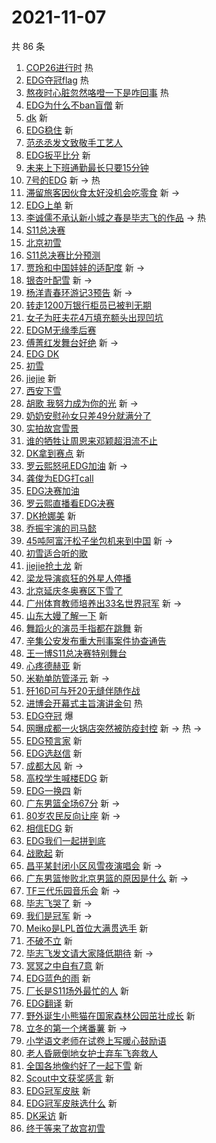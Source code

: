 # 2021-11-07

共 86 条

<!-- BEGIN -->
<!-- 最后更新时间 Sun Nov 07 2021 03:11:00 GMT+0800 (China Standard Time) -->

1. [COP26进行时](https://s.weibo.com//weibo?q=%23COP26%E8%BF%9B%E8%A1%8C%E6%97%B6%23&Refer=new_time)
   热
1. [EDG夺冠flag](https://s.weibo.com//weibo?q=%23EDG%E5%A4%BA%E5%86%A0flag%23&Refer=top)
   热
1. [熬夜时心脏忽然咯噔一下是咋回事](https://s.weibo.com//weibo?q=%23%E7%86%AC%E5%A4%9C%E6%97%B6%E5%BF%83%E8%84%8F%E5%BF%BD%E7%84%B6%E5%92%AF%E5%99%94%E4%B8%80%E4%B8%8B%E6%98%AF%E5%92%8B%E5%9B%9E%E4%BA%8B%23&Refer=top)
   热
1. [EDG为什么不ban盲僧](https://s.weibo.com//weibo?q=%23EDG%E4%B8%BA%E4%BB%80%E4%B9%88%E4%B8%8Dban%E7%9B%B2%E5%83%A7%23&Refer=top)
   新
1. [dk](https://s.weibo.com//weibo?q=dk&Refer=top) 新
1. [EDG稳住](https://s.weibo.com//weibo?q=%23EDG%E7%A8%B3%E4%BD%8F%23&Refer=top) 新
1. [范丞丞发文致敬手工艺人](https://s.weibo.com//weibo?q=%23%E8%8C%83%E4%B8%9E%E4%B8%9E%E5%8F%91%E6%96%87%E8%87%B4%E6%95%AC%E6%89%8B%E5%B7%A5%E8%89%BA%E4%BA%BA%23&Refer=top)
1. [EDG扳平比分](https://s.weibo.com//weibo?q=%23EDG%E6%89%B3%E5%B9%B3%E6%AF%94%E5%88%86%23&Refer=top)
   新
1. [未来上下班通勤最长只要15分钟](https://s.weibo.com//weibo?q=%23%E6%9C%AA%E6%9D%A5%E4%B8%8A%E4%B8%8B%E7%8F%AD%E9%80%9A%E5%8B%A4%E6%9C%80%E9%95%BF%E5%8F%AA%E8%A6%8115%E5%88%86%E9%92%9F%23&Refer=top)
1. [7号的EDG](https://s.weibo.com//weibo?q=%237%E5%8F%B7%E7%9A%84EDG%23&Refer=top)
   新 -> 热
1. [滞留旅客因伙食太好没机会吃零食](https://s.weibo.com//weibo?q=%23%E6%BB%9E%E7%95%99%E6%97%85%E5%AE%A2%E5%9B%A0%E4%BC%99%E9%A3%9F%E5%A4%AA%E5%A5%BD%E6%B2%A1%E6%9C%BA%E4%BC%9A%E5%90%83%E9%9B%B6%E9%A3%9F%23&Refer=top)
   新 ->
1. [EDG上单](https://s.weibo.com//weibo?q=%23EDG%E4%B8%8A%E5%8D%95%23&Refer=top) 新
1. [李诚儒不承认新小城之春是毕志飞的作品](https://s.weibo.com//weibo?q=%23%E6%9D%8E%E8%AF%9A%E5%84%92%E4%B8%8D%E6%89%BF%E8%AE%A4%E6%96%B0%E5%B0%8F%E5%9F%8E%E4%B9%8B%E6%98%A5%E6%98%AF%E6%AF%95%E5%BF%97%E9%A3%9E%E7%9A%84%E4%BD%9C%E5%93%81%23&Refer=top)
   -> 热
1. [S11总决赛](https://s.weibo.com//weibo?q=%23S11%E6%80%BB%E5%86%B3%E8%B5%9B%23&Refer=top)
1. [北京初雪](https://s.weibo.com//weibo?q=%23%E5%8C%97%E4%BA%AC%E5%88%9D%E9%9B%AA%23&Refer=top)
1. [S11总决赛比分预测](https://s.weibo.com//weibo?q=%23S11%E6%80%BB%E5%86%B3%E8%B5%9B%E6%AF%94%E5%88%86%E9%A2%84%E6%B5%8B%23&Refer=top)
1. [贾玲和中国娃娃的适配度](https://s.weibo.com//weibo?q=%23%E8%B4%BE%E7%8E%B2%E5%92%8C%E4%B8%AD%E5%9B%BD%E5%A8%83%E5%A8%83%E7%9A%84%E9%80%82%E9%85%8D%E5%BA%A6%23&Refer=top)
   新 ->
1. [银杏叶配雪](https://s.weibo.com//weibo?q=%E9%93%B6%E6%9D%8F%E5%8F%B6%E9%85%8D%E9%9B%AA&Refer=top)
   新 ->
1. [杨洋青春环游记3预告](https://s.weibo.com//weibo?q=%23%E6%9D%A8%E6%B4%8B%E9%9D%92%E6%98%A5%E7%8E%AF%E6%B8%B8%E8%AE%B03%E9%A2%84%E5%91%8A%23&Refer=top)
   新 ->
1. [转走1200万银行柜员已被判无期](https://s.weibo.com//weibo?q=%23%E8%BD%AC%E8%B5%B01200%E4%B8%87%E9%93%B6%E8%A1%8C%E6%9F%9C%E5%91%98%E5%B7%B2%E8%A2%AB%E5%88%A4%E6%97%A0%E6%9C%9F%23&Refer=top)
1. [女子为旺夫花4万填充额头出现凹坑](https://s.weibo.com//weibo?q=%23%E5%A5%B3%E5%AD%90%E4%B8%BA%E6%97%BA%E5%A4%AB%E8%8A%B14%E4%B8%87%E5%A1%AB%E5%85%85%E9%A2%9D%E5%A4%B4%E5%87%BA%E7%8E%B0%E5%87%B9%E5%9D%91%23&Refer=top)
1. [EDGM无缘季后赛](https://s.weibo.com//weibo?q=%23EDGM%E6%97%A0%E7%BC%98%E5%AD%A3%E5%90%8E%E8%B5%9B%23&Refer=top)
1. [傅菁红发舞台好绝](https://s.weibo.com//weibo?q=%23%E5%82%85%E8%8F%81%E7%BA%A2%E5%8F%91%E8%88%9E%E5%8F%B0%E5%A5%BD%E7%BB%9D%23&Refer=top)
   新 ->
1. [EDG DK](https://s.weibo.com//weibo?q=EDG%20DK&Refer=top)
1. [初雪](https://s.weibo.com//weibo?q=%23%E5%88%9D%E9%9B%AA%23&Refer=top)
1. [jiejie](https://s.weibo.com//weibo?q=jiejie&Refer=top) 新
1. [西安下雪](https://s.weibo.com//weibo?q=%23%E8%A5%BF%E5%AE%89%E4%B8%8B%E9%9B%AA%23&Refer=top)
1. [胡歌 我努力成为你的光](https://s.weibo.com//weibo?q=%E8%83%A1%E6%AD%8C%20%E6%88%91%E5%8A%AA%E5%8A%9B%E6%88%90%E4%B8%BA%E4%BD%A0%E7%9A%84%E5%85%89&Refer=top)
   新 ->
1. [奶奶安慰孙女只差49分就满分了](https://s.weibo.com//weibo?q=%23%E5%A5%B6%E5%A5%B6%E5%AE%89%E6%85%B0%E5%AD%99%E5%A5%B3%E5%8F%AA%E5%B7%AE49%E5%88%86%E5%B0%B1%E6%BB%A1%E5%88%86%E4%BA%86%23&Refer=top)
1. [实拍故宫雪景](https://s.weibo.com//weibo?q=%23%E5%AE%9E%E6%8B%8D%E6%95%85%E5%AE%AB%E9%9B%AA%E6%99%AF%23&Refer=top)
1. [谁的牺牲让周恩来邓颖超泪流不止](https://s.weibo.com//weibo?q=%23%E8%B0%81%E7%9A%84%E7%89%BA%E7%89%B2%E8%AE%A9%E5%91%A8%E6%81%A9%E6%9D%A5%E9%82%93%E9%A2%96%E8%B6%85%E6%B3%AA%E6%B5%81%E4%B8%8D%E6%AD%A2%23&Refer=top)
1. [DK拿到赛点](https://s.weibo.com//weibo?q=%23DK%E6%8B%BF%E5%88%B0%E8%B5%9B%E7%82%B9%23&Refer=top)
   新
1. [罗云熙怒吼EDG加油](https://s.weibo.com//weibo?q=%23%E7%BD%97%E4%BA%91%E7%86%99%E6%80%92%E5%90%BCEDG%E5%8A%A0%E6%B2%B9%23&Refer=top)
   新 ->
1. [龚俊为EDG打call](https://s.weibo.com//weibo?q=%23%E9%BE%9A%E4%BF%8A%E4%B8%BAEDG%E6%89%93call%23&Refer=top)
1. [EDG决赛加油](https://s.weibo.com//weibo?q=%23EDG%E5%86%B3%E8%B5%9B%E5%8A%A0%E6%B2%B9%23&Refer=top)
1. [罗云熙直播看EDG决赛](https://s.weibo.com//weibo?q=%23%E7%BD%97%E4%BA%91%E7%86%99%E7%9B%B4%E6%92%AD%E7%9C%8BEDG%E5%86%B3%E8%B5%9B%23&Refer=top)
1. [DK抢娜美](https://s.weibo.com//weibo?q=%23DK%E6%8A%A2%E5%A8%9C%E7%BE%8E%23&Refer=top)
   新
1. [乔振宇演的司马懿](https://s.weibo.com//weibo?q=%23%E4%B9%94%E6%8C%AF%E5%AE%87%E6%BC%94%E7%9A%84%E5%8F%B8%E9%A9%AC%E6%87%BF%23&Refer=top)
1. [45吨阿富汗松子坐包机来到中国](https://s.weibo.com//weibo?q=%2345%E5%90%A8%E9%98%BF%E5%AF%8C%E6%B1%97%E6%9D%BE%E5%AD%90%E5%9D%90%E5%8C%85%E6%9C%BA%E6%9D%A5%E5%88%B0%E4%B8%AD%E5%9B%BD%23&Refer=top)
   新 ->
1. [初雪适合听的歌](https://s.weibo.com//weibo?q=%23%E5%88%9D%E9%9B%AA%E9%80%82%E5%90%88%E5%90%AC%E7%9A%84%E6%AD%8C%23&Refer=top)
1. [jiejie抢土龙](https://s.weibo.com//weibo?q=jiejie%E6%8A%A2%E5%9C%9F%E9%BE%99&Refer=top)
   新
1. [梁龙导演疯狂的外星人停播](https://s.weibo.com//weibo?q=%23%E6%A2%81%E9%BE%99%E5%AF%BC%E6%BC%94%E7%96%AF%E7%8B%82%E7%9A%84%E5%A4%96%E6%98%9F%E4%BA%BA%E5%81%9C%E6%92%AD%23&Refer=top)
1. [北京延庆冬奥赛区下雪了](https://s.weibo.com//weibo?q=%23%E5%8C%97%E4%BA%AC%E5%BB%B6%E5%BA%86%E5%86%AC%E5%A5%A5%E8%B5%9B%E5%8C%BA%E4%B8%8B%E9%9B%AA%E4%BA%86%23&Refer=top)
1. [广州体育教师培养出33名世界冠军](https://s.weibo.com//weibo?q=%23%E5%B9%BF%E5%B7%9E%E4%BD%93%E8%82%B2%E6%95%99%E5%B8%88%E5%9F%B9%E5%85%BB%E5%87%BA33%E5%90%8D%E4%B8%96%E7%95%8C%E5%86%A0%E5%86%9B%23&Refer=top)
   新 ->
1. [山东大嫚了解一下](https://s.weibo.com//weibo?q=%23%E5%B1%B1%E4%B8%9C%E5%A4%A7%E5%AB%9A%E4%BA%86%E8%A7%A3%E4%B8%80%E4%B8%8B%23&Refer=top)
   新
1. [舞蹈火的演员手指都在跳舞](https://s.weibo.com//weibo?q=%23%E8%88%9E%E8%B9%88%E7%81%AB%E7%9A%84%E6%BC%94%E5%91%98%E6%89%8B%E6%8C%87%E9%83%BD%E5%9C%A8%E8%B7%B3%E8%88%9E%23&Refer=top)
   新
1. [辛集公安发布重大刑事案件协查通告](https://s.weibo.com//weibo?q=%23%E8%BE%9B%E9%9B%86%E5%85%AC%E5%AE%89%E5%8F%91%E5%B8%83%E9%87%8D%E5%A4%A7%E5%88%91%E4%BA%8B%E6%A1%88%E4%BB%B6%E5%8D%8F%E6%9F%A5%E9%80%9A%E5%91%8A%23&Refer=top)
1. [王一博S11总决赛特别舞台](https://s.weibo.com//weibo?q=%23%E7%8E%8B%E4%B8%80%E5%8D%9AS11%E6%80%BB%E5%86%B3%E8%B5%9B%E7%89%B9%E5%88%AB%E8%88%9E%E5%8F%B0%23&Refer=top)
1. [心疼德赫亚](https://s.weibo.com//weibo?q=%23%E5%BF%83%E7%96%BC%E5%BE%B7%E8%B5%AB%E4%BA%9A%23&Refer=top)
   新
1. [米勒单防管泽元](https://s.weibo.com//weibo?q=%23%E7%B1%B3%E5%8B%92%E5%8D%95%E9%98%B2%E7%AE%A1%E6%B3%BD%E5%85%83%23&Refer=top)
   新 ->
1. [歼16D可与歼20无缝伴随作战](https://s.weibo.com//weibo?q=%23%E6%AD%BC16D%E5%8F%AF%E4%B8%8E%E6%AD%BC20%E6%97%A0%E7%BC%9D%E4%BC%B4%E9%9A%8F%E4%BD%9C%E6%88%98%23&Refer=top)
1. [进博会开幕式主旨演讲金句](https://s.weibo.com//weibo?q=%23%E8%BF%9B%E5%8D%9A%E4%BC%9A%E5%BC%80%E5%B9%95%E5%BC%8F%E4%B8%BB%E6%97%A8%E6%BC%94%E8%AE%B2%E9%87%91%E5%8F%A5%23&Refer=new_time)
   热
1. [EDG夺冠](https://s.weibo.com//weibo?q=%23EDG%E5%A4%BA%E5%86%A0%23&Refer=top) 爆
1. [网曝成都一火锅店突然被防疫封控](https://s.weibo.com//weibo?q=%23%E7%BD%91%E6%9B%9D%E6%88%90%E9%83%BD%E4%B8%80%E7%81%AB%E9%94%85%E5%BA%97%E7%AA%81%E7%84%B6%E8%A2%AB%E9%98%B2%E7%96%AB%E5%B0%81%E6%8E%A7%23&Refer=top)
   新 -> 热 ->
1. [EDG预言家](https://s.weibo.com//weibo?q=%23EDG%E9%A2%84%E8%A8%80%E5%AE%B6%23&Refer=top)
   新
1. [EDG选赵信](https://s.weibo.com//weibo?q=%23EDG%E9%80%89%E8%B5%B5%E4%BF%A1%23&Refer=top)
   新
1. [成都大风](https://s.weibo.com//weibo?q=%23%E6%88%90%E9%83%BD%E5%A4%A7%E9%A3%8E%23&Refer=top)
   新 ->
1. [高校学生喊楼EDG](https://s.weibo.com//weibo?q=%23%E9%AB%98%E6%A0%A1%E5%AD%A6%E7%94%9F%E5%96%8A%E6%A5%BCEDG%23&Refer=top)
   新
1. [EDG一换四](https://s.weibo.com//weibo?q=%23EDG%E4%B8%80%E6%8D%A2%E5%9B%9B%23&Refer=top)
   新
1. [广东男篮全场67分](https://s.weibo.com//weibo?q=%23%E5%B9%BF%E4%B8%9C%E7%94%B7%E7%AF%AE%E5%85%A8%E5%9C%BA67%E5%88%86%23&Refer=top)
   新 ->
1. [80岁农民反向让座](https://s.weibo.com//weibo?q=%2380%E5%B2%81%E5%86%9C%E6%B0%91%E5%8F%8D%E5%90%91%E8%AE%A9%E5%BA%A7%23&Refer=top)
   新 ->
1. [相信EDG](https://s.weibo.com//weibo?q=%23%E7%9B%B8%E4%BF%A1EDG%23&Refer=top) 新
1. [EDG我们一起拼到底](https://s.weibo.com//weibo?q=%23EDG%E6%88%91%E4%BB%AC%E4%B8%80%E8%B5%B7%E6%8B%BC%E5%88%B0%E5%BA%95%23&Refer=top)
1. [战歌起](https://s.weibo.com//weibo?q=%E6%88%98%E6%AD%8C%E8%B5%B7&Refer=top) 新
1. [昌平某封闭小区风雪夜演唱会](https://s.weibo.com//weibo?q=%23%E6%98%8C%E5%B9%B3%E6%9F%90%E5%B0%81%E9%97%AD%E5%B0%8F%E5%8C%BA%E9%A3%8E%E9%9B%AA%E5%A4%9C%E6%BC%94%E5%94%B1%E4%BC%9A%23&Refer=top)
   新 ->
1. [广东男篮惨败北京男篮的原因是什么](https://s.weibo.com//weibo?q=%23%E5%B9%BF%E4%B8%9C%E7%94%B7%E7%AF%AE%E6%83%A8%E8%B4%A5%E5%8C%97%E4%BA%AC%E7%94%B7%E7%AF%AE%E7%9A%84%E5%8E%9F%E5%9B%A0%E6%98%AF%E4%BB%80%E4%B9%88%23&Refer=top)
   新 ->
1. [TF三代乐园音乐会](https://s.weibo.com//weibo?q=%23TF%E4%B8%89%E4%BB%A3%E4%B9%90%E5%9B%AD%E9%9F%B3%E4%B9%90%E4%BC%9A%23&Refer=top)
   新 ->
1. [毕志飞哭了](https://s.weibo.com//weibo?q=%23%E6%AF%95%E5%BF%97%E9%A3%9E%E5%93%AD%E4%BA%86%23&Refer=top)
   新 ->
1. [我们是冠军](https://s.weibo.com//weibo?q=%23%E6%88%91%E4%BB%AC%E6%98%AF%E5%86%A0%E5%86%9B%23&Refer=top)
   新 ->
1. [Meiko是LPL首位大满贯选手](https://s.weibo.com//weibo?q=%23Meiko%E6%98%AFLPL%E9%A6%96%E4%BD%8D%E5%A4%A7%E6%BB%A1%E8%B4%AF%E9%80%89%E6%89%8B%23&Refer=top)
   新
1. [不破不立](https://s.weibo.com//weibo?q=%E4%B8%8D%E7%A0%B4%E4%B8%8D%E7%AB%8B&Refer=top)
   新
1. [毕志飞发文请大家降低期待](https://s.weibo.com//weibo?q=%23%E6%AF%95%E5%BF%97%E9%A3%9E%E5%8F%91%E6%96%87%E8%AF%B7%E5%A4%A7%E5%AE%B6%E9%99%8D%E4%BD%8E%E6%9C%9F%E5%BE%85%23&Refer=top)
   新 ->
1. [冥冥之中自有7意](https://s.weibo.com//weibo?q=%E5%86%A5%E5%86%A5%E4%B9%8B%E4%B8%AD%E8%87%AA%E6%9C%897%E6%84%8F&Refer=top)
   新
1. [EDG蓝色的雨](https://s.weibo.com//weibo?q=%23EDG%E8%93%9D%E8%89%B2%E7%9A%84%E9%9B%A8%23&Refer=top)
   新
1. [厂长是S11场外最忙的人](https://s.weibo.com//weibo?q=%23%E5%8E%82%E9%95%BF%E6%98%AFS11%E5%9C%BA%E5%A4%96%E6%9C%80%E5%BF%99%E7%9A%84%E4%BA%BA%23&Refer=top)
   新
1. [EDG翻译](https://s.weibo.com//weibo?q=EDG%E7%BF%BB%E8%AF%91&Refer=top) 新
1. [野外诞生小熊猫在国家森林公园茁壮成长](https://s.weibo.com//weibo?q=%23%E9%87%8E%E5%A4%96%E8%AF%9E%E7%94%9F%E5%B0%8F%E7%86%8A%E7%8C%AB%E5%9C%A8%E5%9B%BD%E5%AE%B6%E6%A3%AE%E6%9E%97%E5%85%AC%E5%9B%AD%E8%8C%81%E5%A3%AE%E6%88%90%E9%95%BF%23&Refer=top)
   新
1. [立冬的第一个烤番薯](https://s.weibo.com//weibo?q=%23%E7%AB%8B%E5%86%AC%E7%9A%84%E7%AC%AC%E4%B8%80%E4%B8%AA%E7%83%A4%E7%95%AA%E8%96%AF%23&Refer=top)
   新 ->
1. [小学语文老师在试卷上写暖心鼓励语](https://s.weibo.com//weibo?q=%23%E5%B0%8F%E5%AD%A6%E8%AF%AD%E6%96%87%E8%80%81%E5%B8%88%E5%9C%A8%E8%AF%95%E5%8D%B7%E4%B8%8A%E5%86%99%E6%9A%96%E5%BF%83%E9%BC%93%E5%8A%B1%E8%AF%AD%23&Refer=top)
1. [老人昏厥倒地女护士弃车飞奔救人](https://s.weibo.com//weibo?q=%23%E8%80%81%E4%BA%BA%E6%98%8F%E5%8E%A5%E5%80%92%E5%9C%B0%E5%A5%B3%E6%8A%A4%E5%A3%AB%E5%BC%83%E8%BD%A6%E9%A3%9E%E5%A5%94%E6%95%91%E4%BA%BA%23&Refer=top)
1. [全国各地像约好了一起下雪](https://s.weibo.com//weibo?q=%23%E5%85%A8%E5%9B%BD%E5%90%84%E5%9C%B0%E5%83%8F%E7%BA%A6%E5%A5%BD%E4%BA%86%E4%B8%80%E8%B5%B7%E4%B8%8B%E9%9B%AA%23&Refer=top)
   新
1. [Scout中文获奖感言](https://s.weibo.com//weibo?q=%23Scout%E4%B8%AD%E6%96%87%E8%8E%B7%E5%A5%96%E6%84%9F%E8%A8%80%23&Refer=top)
   新
1. [EDG冠军皮肤](https://s.weibo.com//weibo?q=%23EDG%E5%86%A0%E5%86%9B%E7%9A%AE%E8%82%A4%23&Refer=top)
   新
1. [EDG冠军皮肤选什么](https://s.weibo.com//weibo?q=%23EDG%E5%86%A0%E5%86%9B%E7%9A%AE%E8%82%A4%E9%80%89%E4%BB%80%E4%B9%88%23&Refer=top)
   新
1. [DK采访](https://s.weibo.com//weibo?q=DK%E9%87%87%E8%AE%BF&Refer=top) 新
1. [终于等来了故宫初雪](https://s.weibo.com//weibo?q=%23%E7%BB%88%E4%BA%8E%E7%AD%89%E6%9D%A5%E4%BA%86%E6%95%85%E5%AE%AB%E5%88%9D%E9%9B%AA%23&Refer=top)

<!-- END -->
